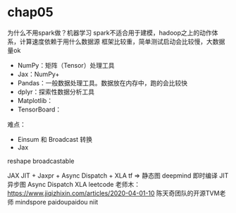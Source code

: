 # chap05

为什么不用spark做？机器学习
spark不适合用于建模，hadoop之上的动作体系，计算速度依赖于用什么数据源
框架比较重，简单测试启动会比较慢，大数据量ok


* NumPy：矩阵（Tensor）处理工具
* Jax：NumPy+
* Pandas：一般数据处理工具。数据放在内存中，跑的会比较快
* dplyr：探索性数据分析工具
* Matplotlib：
* TensorBoard：

难点：
* Einsum 和 Broadcast 转换
* Jax

reshape
broadcastable

JAX
JIT + Jaxpr + Async Dispatch + XLA
tf => 静态图
deepmind
即时编译 JIT
异步图 Async Dispatch
XLA
leetcode
老师木：https://www.jiqizhixin.com/articles/2020-04-01-10
陈天奇团队的开源TVM老师
mindspore
paidoupaidou
niit